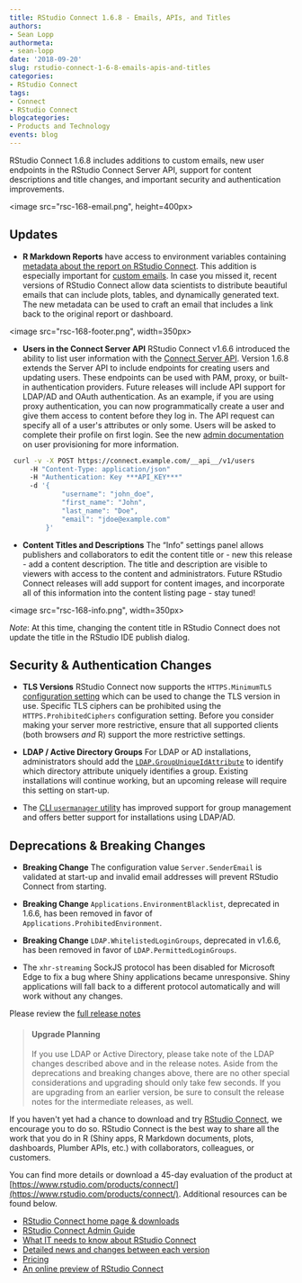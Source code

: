 ```yaml
---
title: RStudio Connect 1.6.8 - Emails, APIs, and Titles
authors:
- Sean Lopp
authormeta: 
- sean-lopp
date: '2018-09-20'
slug: rstudio-connect-1-6-8-emails-apis-and-titles
categories:
- RStudio Connect
tags:
- Connect
- RStudio Connect
blogcategories:
- Products and Technology
events: blog
---
```



RStudio Connect 1.6.8 includes additions to custom emails, new user endpoints in the RStudio Connect Server API, support for content descriptions and title changes, and important security and authentication improvements.

<image src="rsc-168-email.png", height=400px>

## Updates

- **R Markdown Reports** have access to environment variables containing [metadata about the report on RStudio Connect](http://docs.rstudio.com/connect/1.6.8/user/r-markdown.html#r-markdown-including-urls).  This addition is especially important for [custom emails](http://docs.rstudio.com/connect/1.6.8/user/r-markdown.html#r-markdown-email-customization).  In case you missed it, recent versions of RStudio Connect allow data scientists to distribute beautiful emails that can include plots, tables, and dynamically generated text.  The new metadata can be used to craft an email that includes a link back to the original report or dashboard. 

<image src="rsc-168-footer.png", width=350px>

- **Users in the Connect Server API** RStudio Connect v1.6.6 introduced the ability to list user information with the [Connect Server API](http://docs.rstudio.com/connect/1.6.8/api). Version 1.6.8 extends the Server API to include endpoints for creating users and updating users. These endpoints can be used with PAM, proxy, or  built-in authentication providers. Future releases will include API support for LDAP/AD and OAuth authentication. As an example, if you are using proxy authentication, you can now programmatically create a user and give them access to content before they log in. The API request can specify all of a user's attributes or only some. Users will be asked to complete their profile on first login. See the new [admin documentation](http://docs.rstudio.com/connect/1.6.8/admin/user-management.html#user-provisioning) on user provisioning for more information.

```bash
 curl -v -X POST https://connect.example.com/__api__/v1/users
     -H "Content-Type: application/json" 
     -H "Authentication: Key ***API_KEY***" 
     -d '{
             "username": "john_doe",
             "first_name": "John",
             "last_name": "Doe",
             "email": "jdoe@example.com"
         }'
```


- **Content Titles and Descriptions**  The “Info” settings panel allows publishers and collaborators to edit the content title or - new this release - add a content description. The title and description are visible to viewers with access to the content and administrators.  Future RStudio Connect releases will add support for content images, and incorporate all of this information into the content listing page - stay tuned!

<image src="rsc-168-info.png", width=350px>

*Note*: At this time, changing the content title in RStudio Connect does not update the title in the RStudio IDE publish dialog.


## Security & Authentication Changes

- **TLS Versions** RStudio Connect now supports the `HTTPS.MinimumTLS` [configuration setting](http://docs.rstudio.com/connect/1.6.8/admin/appendix-configuration.html#appendix-configuration-https) which can be used to change the TLS version in use. Specific TLS ciphers can be prohibited using the `HTTPS.ProhibitedCiphers` configuration setting. Before you consider making your server more restrictive, ensure that all supported clients (both browsers *and* R) support the more restrictive settings.

- **LDAP / Active Directory Groups** For LDAP or AD installations, administrators should add the [`LDAP.GroupUniqueIdAttribute`](http://docs.rstudio.com/connect/1.6.8/admin/authentication.html#ldap-or-ad-configuration-settings) to identify which directory attribute uniquely identifies a group. Existing installations will continue working, but an upcoming release will require this setting on start-up.

- The [CLI `usermanager` utility](http://docs.rstudio.com/connect/1.6.8/admin/cli.html#cli-usermanager) has improved support for group management and offers better support for installations using LDAP/AD.


## Deprecations & Breaking Changes

- **Breaking Change** The configuration value `Server.SenderEmail` is validated at start-up and invalid email addresses will prevent RStudio Connect from starting.

- **Breaking Change** `Applications.EnvironmentBlacklist`, deprecated in 1.6.6, has been removed in favor of `Applications.ProhibitedEnvironment`. 

- **Breaking Change** `LDAP.WhitelistedLoginGroups`, deprecated in v1.6.6, has been removed in favor of `LDAP.PermittedLoginGroups`.

- The `xhr-streaming` SockJS protocol has been disabled for Microsoft Edge to fix a bug where Shiny applications became unresponsive. Shiny applications will fall back to a different protocol automatically and will work without any changes.


Please review the [full release notes](http://docs.rstudio.com/connect/news)

> #### Upgrade Planning
> If you use LDAP or Active Directory, please take note of the LDAP changes described above and in the release notes. Aside from the  deprecations and breaking changes above, there are no other special considerations and upgrading should only take few seconds. If you are upgrading from an earlier version, be sure to consult the release notes for the intermediate releases, as well.

If you haven't yet had a chance to download and try [RStudio Connect](https://rstudio.com/products/connect/), we encourage you to do so. RStudio Connect is the best way to share all the work that you do in R (Shiny apps, R Markdown documents, plots, dashboards, Plumber APIs, etc.) with collaborators, colleagues, or customers.

You can find more details or download a 45-day evaluation of the product at [https://www.rstudio.com/products/connect/](https://www.rstudio.com/products/connect/). Additional resources can be found below.
 
 - [RStudio Connect home page & downloads](https://www.rstudio.com/products/connect/)
 - [RStudio Connect Admin Guide](http://docs.rstudio.com/connect/admin/)
 - [What IT needs to know about RStudio Connect](https://www.rstudio.com/wp-content/uploads/2016/01/RSC-IT-Q-and-A.pdf)
 - [Detailed news and changes between each version](http://docs.rstudio.com/connect/news/)
 - [Pricing](https://www.rstudio.com/pricing/#ConnectPricing)
 - [An online preview of RStudio Connect](https://beta.rstudioconnect.com/connect/)








